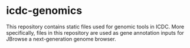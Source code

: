 # icdc-genomics
This repository contains static files used for genomic tools in ICDC. More specifically, files in this repository are used as gene annotation inputs for JBrowse a next-generation genome browser.
